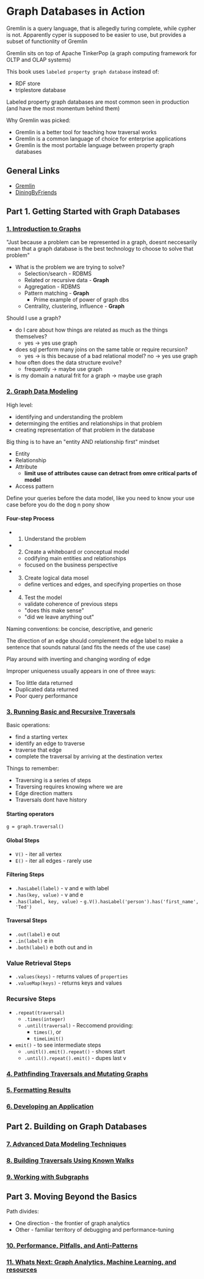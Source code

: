 # Graph Databases in Action

Gremlin is a query language, that is allegedly turing complete, while cypher is not. Apparently cyper is supposed to be easier to use, but provides a subset of functionlity of Gremlin

Gremlin sits on top of Apache TinkerPop (a graph computing framework for OLTP and OLAP systems)

This book uses `labeled property graph database` instead of:

- RDF store
- triplestore database

Labeled property graph databases are most common seen in production (and have the most momentum behind them)

Why Gremlin was picked:

- Gremlin is a better tool for teaching how traversal works
- Gremlin is a common language of choice for enterprise applications
- Gremlin is the most portable language between property graph databases

## General Links

- [Gremlin](./_GREMLIN.md)
- [DiningByFriends](./_DININGBYFRIENDS.md)

## Part 1. Getting Started with Graph Databases

### [1. Introduction to Graphs](./1_INTRO.md)

"Just because a problem can be represented in a graph, doesnt neccesarily mean that a graph database is the best technology to choose to solve that problem"

- What is the problem we are trying to solve?
  - Selection/search - RDBMS
  - Related or recursive data - **Graph**
  - Aggregation - RDBMS
  - Pattern matching - **Graph**
    - Prime example of power of graph dbs
  - Centrality, clustering, influence - **Graph**

Should I use a graph?

- do I care about how things are related as much as the things themselves?
  - yes -> yes use graph
- does sql perform many joins on the same table or require recursion?
  - yes -> is this because of a bad relational model? no -> yes use graph
- how often does the data structure evolve?
  - frequently -> maybe use graph
- is my domain a natural frit for a graph
  -> maybe use graph

### [2. Graph Data Modeling](./2_GRAPH_DATA_MODELING.md)

High level:

- identifying and understanding the problem
- determinging the entities and relationships in that problem
- creating representation of that problem in the database

Big thing is to have an "entity AND relationship first" mindset

- Entity
- Relationship
- Attribute
  - **limit use of attributes cause can detract from omre critical parts of model**
- Access pattern

Define your queries before the data model, like you need to know your use case before you do the dog n pony show

#### Four-step Process

- 1. Understand the problem
- 2. Create a whiteboard or conceptual model
  - codifying main entities and relationships
  - focused on the business perspective
- 3. Create logical data mosel
  - define vertices and edges, and specifying properties on those
- 4. Test the model
  - validate coherence of previous steps
  - "does this make sense"
  - "did we leave anything out"

Naming conventions: be concise, descriptive, and generic

The direction of an edge should complement the edge label to make a sentence that sounds natural (and fits the needs of the use case)

Play around with inverting and changing wording of edge

Improper uniqueness usually appears in one of three ways:

- Too little data returned
- Duplicated data returned
- Poor query performance

### [3. Running Basic and Recursive Traversals](./3_TRAVERSAL.md)

Basic operations:

- find a starting vertex
- identify an edge to traverse
- traverse that edge
- complete the traversal by arriving at the destination vertex

Things to remember:

- Traversing is a series of steps
- Traversing requires knowing where we are
- Edge direction matters
- Traversals dont have history

#### Starting operators

`g = graph.traversal()`

#### Global Steps

- `V()` - iter all vertex
- `E()` - iter all edges - rarely use

#### Filtering Steps

- `.hasLabel(label)` - v and e with label
- `.has(key, value)` - v and e
- `.has(label, key, value)` - `g.V().hasLabel('person').has('first_name', 'Ted')`

#### Traversal Steps

- `.out(label)` e out
- `.in(label)` e in
- `.both(label)` e both out and in

### Value Retrieval Steps

- `.values(keys)` - returns values of `properties`
- `.valueMap(keys)` - returns keys and values

### Recursive Steps

- `.repeat(traversal)`
  - `.times(integer)`
  - `.until(traversal)` - Reccomend providing:
    - `times()`, or
    - `timeLimit()`
- `emit()` - to see intermediate steps
  - `.unitl().emit().repeat()` - shows start
  - `.until().repeat().emit()` - dupes last v

### [4. Pathfinding Traversals and Mutating Graphs](./4_PATHS_MUTATING.md)

### [5. Formatting Results](./5_FORMATTING_RESULTS.md)

### [6. Developing an Application](./6_DEV_APP.md)

## Part 2. Building on Graph Databases

### [7. Advanced Data Modeling Techniques](./7_ADV_MODELING.md)

### [8. Building Traversals Using Known Walks](./8_KNOWN_WALKS.md)

### [9. Working with Subgraphs](./9_SUBGRAPHS.md)

## Part 3. Moving Beyond the Basics

Path divides:

- One direction - the frontier of graph analytics
- Other - familiar territory of debugging and performance-tuning

### [10. Performance, Pitfalls, and Anti-Patterns](./10_ANTI_PATTERNS.md)

### [11. Whats Next: Graph Analytics, Machine Learning, and resources](./11_WHATS_NEXT.md)
